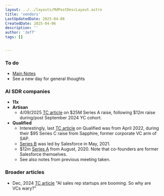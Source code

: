 ```yaml
---
layout: ../../layouts/MdPostDescLayout.astro
title: 'vendors'
LastUpdatedDate: 2025-04-06
CreatedDate: 2025-04-06
description: ''
author: 'Jeff'
tags: []


---
```


### To do

* [Main Notes](/posts/96-1/)
* See a new day for general thoughts

### AI SDR companies
* **11x**
* **Artisan**
	* 4/09/2025 [TC article](https://techcrunch.com/2025/04/09/artisan-the-stop-hiring-humans-ai-agent-startup-raises-25m-and-is-still-hiring-humans/) on $25M Series A raise, following $12m raise during/post September 2024 YC cohort.
* **Qualified**
	* Interestingly, last [TC article](https://techcrunch.com/2022/04/26/qualified-raises-95m-to-help-salesforce-users-with-their-sales-pipeline-generation/) on Qualified was from April 2022, during their $95 Series C raise from Sapphire, former corporate VC arm of SAP.
	* [Series B](https://techcrunch.com/2021/05/25/qualified-raises-51m-to-help-salesforce-users-improve-their-sales-and-marketing-conversations/) was led by Salesforce in May, 2021.
	* $12m [Series A](https://techcrunch.com/2020/08/04/qualified-series-a/) from August, 2020. Note that co-founders are former Salesforce themselves. 
	* See also notes from previous meeting taken.

### Broader articles
* Dec, 2024 [TC article](https://techcrunch.com/2024/12/26/ai-sdr-startups-are-booming-so-why-are-vcs-wary/) "AI sales rep startups are booming. So why are VCs wary?"

